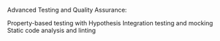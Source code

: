 Advanced Testing and Quality Assurance:

Property-based testing with Hypothesis
Integration testing and mocking
Static code analysis and linting